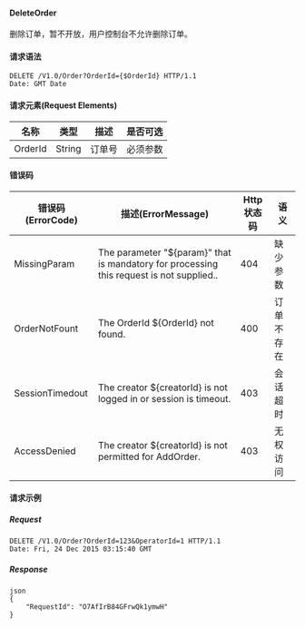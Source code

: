 #### DeleteOrder

删除订单，暂不开放，用户控制台不允许删除订单。

#### 请求语法

```
DELETE /V1.0/Order?OrderId={$OrderId} HTTP/1.1
Date: GMT Date
```

#### 请求元素(Request Elements)

|名称|类型|	描述|是否可选|
| ------------- |:-------------:|:-------------:|:-------------:|
| OrderId|String| 订单号|必须参数|


#### 错误码
|**错误码(ErrorCode)**|**描述(ErrorMessage)**|**Http状态码**|**语义**|
| ------------- |-------------| -------------| ------------- |
|MissingParam|The parameter "${param}" that is mandatory for processing this request is not supplied.. |404 |缺少参数|
|OrderNotFount|The OrderId ${OrderId} not found. |400 |订单不存在|
|SessionTimedout|The creator ${creatorId} is not logged in or session is timeout. |403 |会话超时|
|AccessDenied|The creator ${creatorId} is not permitted for AddOrder. |403 |无权访问|

#### 请求示例

##### Request
```
DELETE /V1.0/Order?OrderId=123&OperatorId=1 HTTP/1.1
Date: Fri, 24 Dec 2015 03:15:40 GMT
```

##### Response

```
json
{
    "RequestId": "O7AfIrB84GFrwQk1ymwH"
}
```

